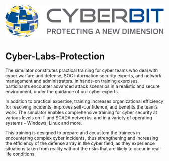 ![alt text](https://github.com/sagikandleker/Cyber-Labs-Protection/blob/master/Images/color_logo.png "https://www.cyberbit.com/solutions/cyber-range/")

# Cyber-Labs-Protection
The simulator constitutes practical training for cyber teams who deal with cyber warfare and defense, SOC information security experts, and network management and administrators. In hands-on training exercises, participants encounter advanced attack scenarios in a realistic and secure environment, under the guidance of our cyber experts.

In addition to practical expertise, training increases organizational efficiency for resolving incidents, improves self-confidence, and benefits the team’s work. The simulator enables comprehensive training for cyber security at various levels on IT and SCADA networks, and in a variety of operating systems – Windows, Linux and more.

This training is designed to prepare and accustom the trainees in encountering complex cyber incidents, thus strengthening and increasing the efficiency of the defense array in the cyber field, as they experience situations taken from reality without the risks that are likely to occur in real-life conditions.

